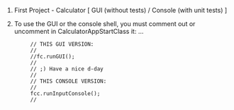 1. First Project - Calculator [ GUI (without tests) / Console (with unit tests) ]
2. To use the GUI or the console shell, you must comment out or uncomment in CalculatorAppStartClass it:
...

            // THIS GUI VERSION:
            //
            //fc.runGUI();
            //
            // ;) Have a nice d-day
            //
            // THIS CONSOLE VERSION:
            //
            fcc.runInputConsole();
            //

